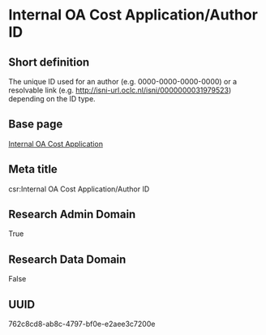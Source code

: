 # Internal OA Cost Application/Author ID
## Short definition
The unique ID used for an author (e.g. 0000-0000-0000-0000) or a resolvable link (e.g. http://isni-url.oclc.nl/isni/0000000031979523) depending on the ID type.
## Base page
[Internal OA Cost Application](../../Objects/Internal%20OA%20Cost%20Application.md)
## Meta title
csr:Internal OA Cost Application/Author ID
## Research Admin Domain
True
## Research Data Domain
False
## UUID
762c8cd8-ab8c-4797-bf0e-e2aee3c7200e
